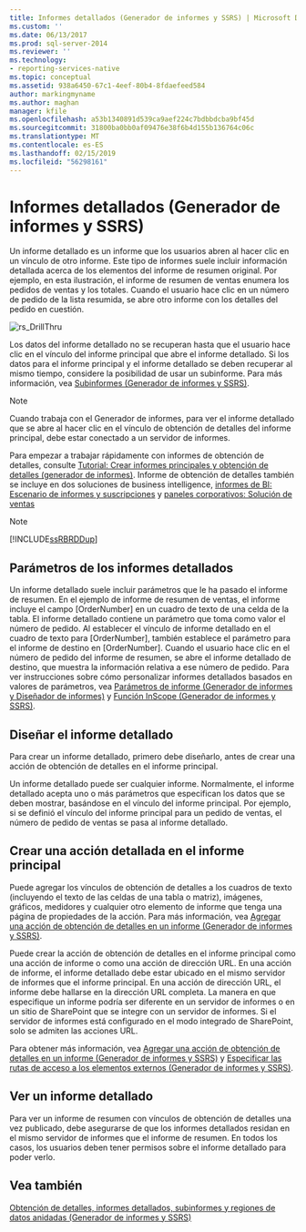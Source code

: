 ```yaml
---
title: Informes detallados (Generador de informes y SSRS) | Microsoft Docs
ms.custom: ''
ms.date: 06/13/2017
ms.prod: sql-server-2014
ms.reviewer: ''
ms.technology:
- reporting-services-native
ms.topic: conceptual
ms.assetid: 938a6450-67c1-4eef-80b4-8fdaefeed584
author: markingmyname
ms.author: maghan
manager: kfile
ms.openlocfilehash: a53b1340891d539ca9aef224c7bdbbdcba9bf45d
ms.sourcegitcommit: 31800ba0bb0af09476e38f6b4d155b136764c06c
ms.translationtype: MT
ms.contentlocale: es-ES
ms.lasthandoff: 02/15/2019
ms.locfileid: "56298161"
---
```

# <a name="drillthrough-reports-report-builder-and-ssrs"></a>Informes detallados (Generador de informes y SSRS)
  Un informe detallado es un informe que los usuarios abren al hacer clic en un vínculo de otro informe. Este tipo de informes suele incluir información detallada acerca de los elementos del informe de resumen original. Por ejemplo, en esta ilustración, el informe de resumen de ventas enumera los pedidos de ventas y los totales. Cuando el usuario hace clic en un número de pedido de la lista resumida, se abre otro informe con los detalles del pedido en cuestión.  
  
 ![rs_DrillThru](../media/rs-drillthru.gif "rs_DrillThru")  
  
 Los datos del informe detallado no se recuperan hasta que el usuario hace clic en el vínculo del informe principal que abre el informe detallado. Si los datos para el informe principal y el informe detallado se deben recuperar al mismo tiempo, considere la posibilidad de usar un subinforme. Para más información, vea [Subinformes &#40;Generador de informes y SSRS&#41;](subreports-report-builder-and-ssrs.md).  
  
> [!NOTE]  
>  Cuando trabaja con el Generador de informes, para ver el informe detallado que se abre al hacer clic en el vínculo de obtención de detalles del informe principal, debe estar conectado a un servidor de informes.  
  
 Para empezar a trabajar rápidamente con informes de obtención de detalles, consulte [Tutorial: Crear informes principales y obtención de detalles &#40;generador de informes&#41;](../tutorial-creating-drillthrough-and-main-reports-report-builder.md). Informe de obtención de detalles también se incluye en dos soluciones de business intelligence, [informes de BI: Escenario de informes y suscripciones](https://technet.microsoft.com/bi/ff769487.aspx) y [paneles corporativos: Solución de ventas](https://technet.microsoft.com/bi/ff643005.aspx)  
  
> [!NOTE]  
>  [!INCLUDE[ssRBRDDup](../../includes/ssrbrddup-md.md)]  
  
## <a name="parameters-in-drillthrough-reports"></a>Parámetros de los informes detallados  
 Un informe detallado suele incluir parámetros que le ha pasado el informe de resumen. En el ejemplo de informe de resumen de ventas, el informe incluye el campo [OrderNumber] en un cuadro de texto de una celda de la tabla. El informe detallado contiene un parámetro que toma como valor el número de pedido. Al establecer el vínculo de informe detallado en el cuadro de texto para [OrderNumber], también establece el parámetro para el informe de destino en [OrderNumber]. Cuando el usuario hace clic en el número de pedido del informe de resumen, se abre el informe detallado de destino, que muestra la información relativa a ese número de pedido. Para ver instrucciones sobre cómo personalizar informes detallados basados en valores de parámetros, vea [Parámetros de informe &#40;Generador de informes y Diseñador de informes&#41;](report-parameters-report-builder-and-report-designer.md) y [Función InScope &#40;Generador de informes y SSRS&#41;](report-builder-functions-inscope-function.md).  
  
## <a name="designing-the-drillthrough-report"></a>Diseñar el informe detallado  
 Para crear un informe detallado, primero debe diseñarlo, antes de crear una acción de obtención de detalles en el informe principal.  
  
 Un informe detallado puede ser cualquier informe. Normalmente, el informe detallado acepta uno o más parámetros que especifican los datos que se deben mostrar, basándose en el vínculo del informe principal. Por ejemplo, si se definió el vínculo del informe principal para un pedido de ventas, el número de pedido de ventas se pasa al informe detallado.  
  
## <a name="creating-a-drillthrough-action-in-the-main-report"></a>Crear una acción detallada en el informe principal  
 Puede agregar los vínculos de obtención de detalles a los cuadros de texto (incluyendo el texto de las celdas de una tabla o matriz), imágenes, gráficos, medidores y cualquier otro elemento de informe que tenga una página de propiedades de la acción. Para más información, vea [Agregar una acción de obtención de detalles en un informe &#40;Generador de informes y SSRS&#41;](add-a-drillthrough-action-on-a-report-report-builder-and-ssrs.md).  
  
 Puede crear la acción de obtención de detalles en el informe principal como una acción de informe o como una acción de dirección URL. En una acción de informe, el informe detallado debe estar ubicado en el mismo servidor de informes que el informe principal. En una acción de dirección URL, el informe debe hallarse en la dirección URL completa. La manera en que especifique un informe podría ser diferente en un servidor de informes o en un sitio de SharePoint que se integre con un servidor de informes. Si el servidor de informes está configurado en el modo integrado de SharePoint, solo se admiten las acciones URL.  
  
 Para obtener más información, vea [Agregar una acción de obtención de detalles en un informe &#40;Generador de informes y SSRS&#41;](add-a-drillthrough-action-on-a-report-report-builder-and-ssrs.md) y [Especificar las rutas de acceso a los elementos externos &#40;Generador de informes y SSRS&#41;](specifying-paths-to-external-items-report-builder-and-ssrs.md).  
  
## <a name="viewing-a-drillthrough-report"></a>Ver un informe detallado  
 Para ver un informe de resumen con vínculos de obtención de detalles una vez publicado, debe asegurarse de que los informes detallados residan en el mismo servidor de informes que el informe de resumen. En todos los casos, los usuarios deben tener permisos sobre el informe detallado para poder verlo.  
  
## <a name="see-also"></a>Vea también  
 [Obtención de detalles, informes detallados, subinformes y regiones de datos anidadas &#40;Generador de informes y SSRS&#41;](drillthrough-drilldown-subreports-and-nested-data-regions.md)  
  
  

